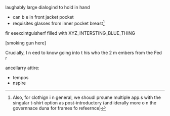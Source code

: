 laughably large  dialogind  to  hold in hand
 - can b e in front jacket pocket
 -  requisites glasses  from  inner pocket  breast[^a]

fir eeexcintguisherf filled with  XYZ_INTERSTING_BLUE_THING

[smoking gun  here]



[^a]: Also,  for  clothign i n general,  we shoudl  prsume multiple app.s  with  the singular t-shirt option as  post-introductory  (and iderally more o n the  governnace  duna  for frames  fo  refeernce)

Crucially, I n eed to  know going into t his  who  the 2 m embers from  the Fed  r

ancellarry attire:
- tempos
- nspire
